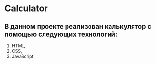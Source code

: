 # Calculator

## В данном проекте реализован калькулятор с помощью следующих технологий:
1. HTML,
2. CSS,
3. JavaScript
